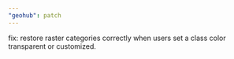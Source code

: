```yaml
---
"geohub": patch
---
```


fix: restore raster categories correctly when users set a class color transparent or customized.
